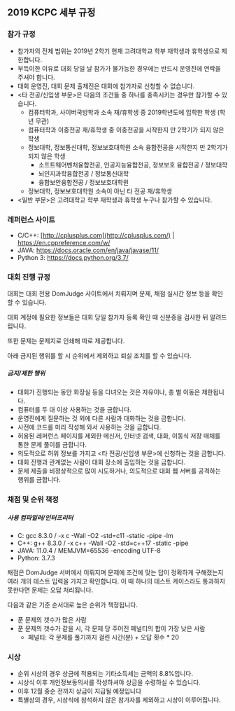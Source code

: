 ## 2019 KCPC 세부 규정

### 참가 규정

- 참가자의 전체 범위는 2019년 2학기 현재 고려대학교 학부 재학생과 휴학생으로 제한합니다.
- 부득이한 이유로 대회 당일 날 참가가 불가능한 경우에는 반드시 운영진에 연락을 주셔야 합니다.
- 대회 운영진, 대회 문제 출제진은 대회에 참가자로 신청할 수 없습니다.
- <타 전공/신입생 부문>은 다음의 조건들 중 하나를 충족시키는 경우만 참가할 수 있습니다.
  - 컴퓨터학과, 사이버국방학과 소속 재/휴학생 중 2019학년도에 입학한 학생 (학년 무관)
  - 컴퓨터학과 이중전공 재/휴학생 중 이중전공을 시작한지 만 2학기가 되지 않은 학생
  - 정보대학, 정보통신대학, 정보보호대학원 소속 융합전공을 시작한지 만 2학기가 되지 않은 학생
    - 소프트웨어벤처융합전공, 인공지능융합전공, 정보보호 융합전공 / 정보대학
    - 뇌인지과학융합전공 / 정보통신대학
    - 융합보안융합전공 / 정보보호대학원
  - 정보대학, 정보보호대학원 소속이 아닌 타 전공 재/휴학생
- <일반 부문>은 고려대학교 학부 재학생과 휴학생 누구나 참가할 수 있습니다.



### 레퍼런스 사이트

- C/C++: [http://cplusplus.com](http://cplusplus.com/) | https://en.cppreference.com/w/
- JAVA: https://docs.oracle.com/en/java/javase/11/
- Python 3: https://docs.python.org/3.7/



### 대회 진행 규정

대회는 대회 전용 DomJudge 사이트에서 치뤄지며 문제, 채점 실시간 정보 등을 확인할 수 있습니다.

대회 계정에 필요한 정보들은 대회 당일 참가자 등록 확인 때 신분증을 검사한 뒤 알려드립니다.

또한 문제는 문제지로 인쇄해 따로 제공합니다.

아래 금지된 행위를 할 시 순위에서 제외하고 퇴실 조치를 할 수 있습니다.

##### 금지/제한 행위

- 대회가 진행되는 동안 화장실 등을 다녀오는 것은 자유이나, 층 별 이동은 제한됩니다.
- 컴퓨터를 두 대 이상 사용하는 것을 금합니다.
- 운영진에게 질문하는 것 외에 다른 사람과 대화하는 것을 금합니다.
- 사전에 코드를 미리 작성해 와서 사용하는 것을 금합니다.
- 허용된 레퍼런스 페이지를 제외한 메신저, 인터넷 검색, 대화, 이동식 저장 매체를 통한 문제 풀이를 금합니다.
- 의도적으로 허위 정보를 가지고 <타 전공/신입생 부문>에 신청하는 것을 금합니다.
- 대회 진행과 관계없는 사람이 대회 장소에 출입하는 것을 금합니다.
- 문제 제출을 비정상적으로 많이 시도하거나, 의도적으로 대회 웹 서버를 공격하는 행위를 금합니다.



### 채점 및 순위 책정

##### 사용 컴파일러/인터프리터

- C: gcc 8.3.0 / -x c -Wall -O2 -std=c11 -static -pipe -lm
- C++: g++ 8.3.0 / -x c++ -Wall -O2 -std=c++17 -static -pipe 
- JAVA: 11.0.4 / MEMJVM=65536 -encoding UTF-8
- Python: 3.7.3

채점은 DomJudge 서버에서 이뤄지며 문제에 조건에 맞는 답이 정확하게 구해졌는지 여러 개의 테스트 입력을 가지고 확인합니다. 이 때 하나의 테스트 케이스라도 통과하지 못한다면 문제는 오답 처리됩니다.



다음과 같은 기준 순서대로 높은 순위가 책정됩니다.

- 푼 문제의 갯수가 많은 사람
- 푼 문제의 갯수가 같을 시, 각 문제 당 주어진 페널티의 합이 가장 낮은 사람
  - 페널티: 각 문제를 풀기까지 걸린 시간(분) + 오답 횟수 * 20



### 시상

- 순위 시상의 경우 상금에 적용되는 기타소득세는 금액의 8.8%입니다.
- 시상식 이후 개인정보동의서를 작성하셔야 상금을 수령하실 수 있습니다. 
- 이후 12월 중순 전까지 상금이 지급될 예정입니다
- 특별상의 경우, 시상식에 참석하지 않은 참가자를 제외하고 시상이 이루어집니다.

